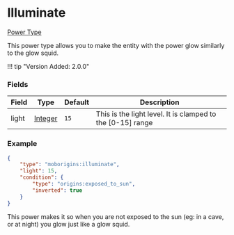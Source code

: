 # Illuminate 
[Power Type](../power_types.md)

This power type allows you to make the entity with the power glow similarly to the glow squid.

!!! tip "Version Added: 2.0.0"

    
### Fields

Field | Type | Default | Description
------|------|---------|-------------
light | [Integer](https://origins.readthedocs.io/en/latest/types/data_types/integer/) | `15` | This is the light level. It is clamped to the [0-15] range

### Example

```json
{
    "type": "moborigins:illuminate",
    "light": 15,
    "condition": {
        "type": "origins:exposed_to_sun",
        "inverted": true
    }
}
```
This power makes it so when you are not exposed to the sun (eg: in a cave, or at night) you glow just like a glow squid.
